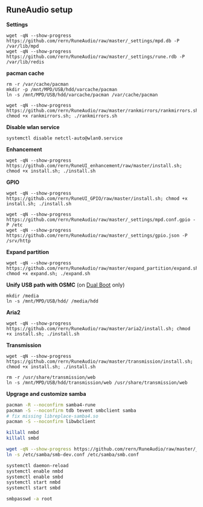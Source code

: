 RuneAudio setup
---

**Settings**  
```
wget -qN --show-progress https://github.com/rern/RuneAudio/raw/master/_settings/mpd.db -P /var/lib/mpd
wget -qN --show-progress https://github.com/rern/RuneAudio/raw/master/_settings/rune.rdb -P /var/lib/redis
```

**pacman cache**
```
rm -r /var/cache/pacman
mkdir -p /mnt/MPD/USB/hdd/varcache/pacman
ln -s /mnt/MPD/USB/hdd/varcache/pacman /var/cache/pacman

wget -qN --show-progress https://github.com/rern/RuneAudio/raw/master/rankmirrors/rankmirrors.sh; chmod +x rankmirrors.sh; ./rankmirrors.sh
```

**Disable wlan service**
```
systemctl disable netctl-auto@wlan0.service
```

**Enhancement**
```
wget -qN --show-progress https://github.com/rern/RuneUI_enhancement/raw/master/install.sh; chmod +x install.sh; ./install.sh
```

**GPIO**
```
wget -qN --show-progress https://github.com/rern/RuneUI_GPIO/raw/master/install.sh; chmod +x install.sh; ./install.sh

wget -qN --show-progress https://github.com/rern/RuneAudio/raw/master/_settings/mpd.conf.gpio -P /etc
wget -qN --show-progress https://github.com/rern/RuneAudio/raw/master/_settings/gpio.json -P /srv/http
```

**Expand partition**
```
wget -qN --show-progress https://github.com/rern/RuneAudio/raw/master/expand_partition/expand.sh; chmod +x expand.sh; ./expand.sh
```

**Unify USB path with OSMC** (on [Dual Boot](https://github.com/rern/RPi2-3.Dual.Boot-Rune.OSMC) only)
```
mkdir /media
ln -s /mnt/MPD/USB/hdd/ /media/hdd
```

**Aria2**
```
wget -qN --show-progress https://github.com/rern/RuneAudio/raw/master/aria2/install.sh; chmod +x install.sh; ./install.sh
```

**Transmission**
```
wget -qN --show-progress https://github.com/rern/RuneAudio/raw/master/transmission/install.sh; chmod +x install.sh; ./install.sh

rm -r /usr/share/transmission/web
ln -s /mnt/MPD/USB/hdd/transmission/web /usr/share/transmission/web
```

**Upgrage and customize samba**
```bash
pacman -R --noconfirm samba4-rune
pacman -S --noconfirm tdb tevent smbclient samba
# fix missing libreplace-samba4.so
pacman -S --noconfirm libwbclient

killall nmbd
killall smbd

wget -qN --show-progress https://github.com/rern/RuneAudio/raw/master/_settings/smb-dev.conf -P /etc/samba
ln -s /etc/samba/smb-dev.conf /etc/samba/smb.conf

systemctl daemon-reload
systemctl enable nmbd
systemctl enable smbd
systemctl start nmbd
systemctl start smbd

smbpasswd -a root
```

